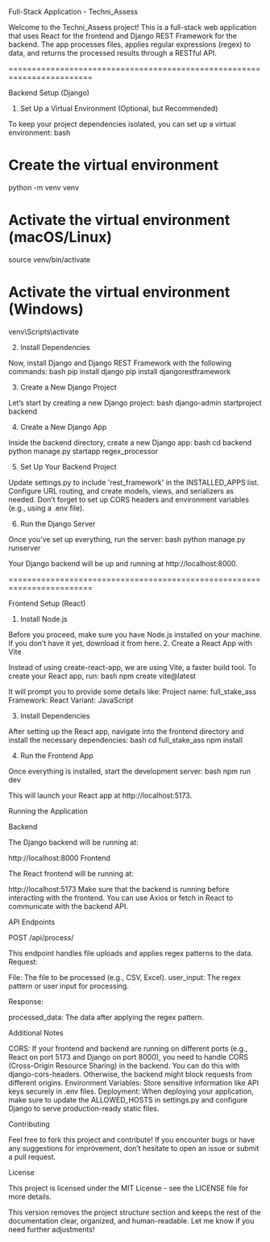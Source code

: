 Full-Stack Application - Techni_Assess

Welcome to the Techni_Assess project! This is a full-stack web application that uses React for the frontend and Django REST Framework for the backend. The app processes files, applies regular expressions (regex) to data, and returns the processed results through a RESTful API.




========================================================================


Backend Setup (Django)

1. Set Up a Virtual Environment (Optional, but Recommended)

To keep your project dependencies isolated, you can set up a virtual environment:
bash
# Create the virtual environment
python -m venv venv

# Activate the virtual environment (macOS/Linux)
source venv/bin/activate

# Activate the virtual environment (Windows)
venv\Scripts\activate

2. Install Dependencies

Now, install Django and Django REST Framework with the following commands:
bash
pip install django
pip install djangorestframework

3. Create a New Django Project

Let’s start by creating a new Django project:
bash
django-admin startproject backend

4. Create a New Django App

Inside the backend directory, create a new Django app:
bash
cd backend
python manage.py startapp regex_processor

5. Set Up Your Backend Project

Update settings.py to include 'rest_framework' in the INSTALLED_APPS list.
Configure URL routing, and create models, views, and serializers as needed.
Don’t forget to set up CORS headers and environment variables (e.g., using a .env file).

6. Run the Django Server

Once you’ve set up everything, run the server:
bash
python manage.py runserver

Your Django backend will be up and running at http://localhost:8000.



========================================================================


Frontend Setup (React)

1. Install Node.js

Before you proceed, make sure you have Node.js installed on your machine. If you don’t have it yet, download it from here.
2. Create a React App with Vite

Instead of using create-react-app, we are using Vite, a faster build tool. To create your React app, run:
bash
npm create vite@latest

It will prompt you to provide some details like:
Project name: full_stake_ass
Framework: React
Variant: JavaScript

3. Install Dependencies

After setting up the React app, navigate into the frontend directory and install the necessary dependencies:
bash
cd full_stake_ass
npm install

4. Run the Frontend App

Once everything is installed, start the development server:
bash
npm run dev

This will launch your React app at http://localhost:5173.

Running the Application

Backend

The Django backend will be running at:

http://localhost:8000
Frontend

The React frontend will be running at:

http://localhost:5173
Make sure that the backend is running before interacting with the frontend. You can use Axios or fetch in React to communicate with the backend API.

API Endpoints

POST /api/process/

This endpoint handles file uploads and applies regex patterns to the data.
Request:

File: The file to be processed (e.g., CSV, Excel).
user_input: The regex pattern or user input for processing.

Response:

processed_data: The data after applying the regex pattern.


Additional Notes

CORS: If your frontend and backend are running on different ports (e.g., React on port 5173 and Django on port 8000), you need to handle CORS (Cross-Origin Resource Sharing) in the backend. You can do this with django-cors-headers. Otherwise, the backend might block requests from different origins.
Environment Variables: Store sensitive information like API keys securely in .env files.
Deployment: When deploying your application, make sure to update the ALLOWED_HOSTS in settings.py and configure Django to serve production-ready static files.


Contributing

Feel free to fork this project and contribute! If you encounter bugs or have any suggestions for improvement, don’t hesitate to open an issue or submit a pull request.

License

This project is licensed under the MIT License - see the LICENSE file for more details.

This version removes the project structure section and keeps the rest of the documentation clear, organized, and human-readable. Let me know if you need further adjustments!
